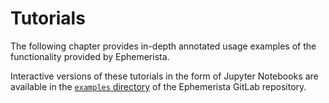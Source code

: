 # Tutorials

The following chapter provides in-depth annotated usage examples of the functionality provided by Ephemerista.

Interactive versions of these tutorials in the form of Jupyter Notebooks are available in the [`examples` directory][examples] of the Ephemerista GitLab repository.

[examples]: https://gitlab.com/librespacefoundation/ephemerista/ephemerista-simulator/-/tree/main/examples
